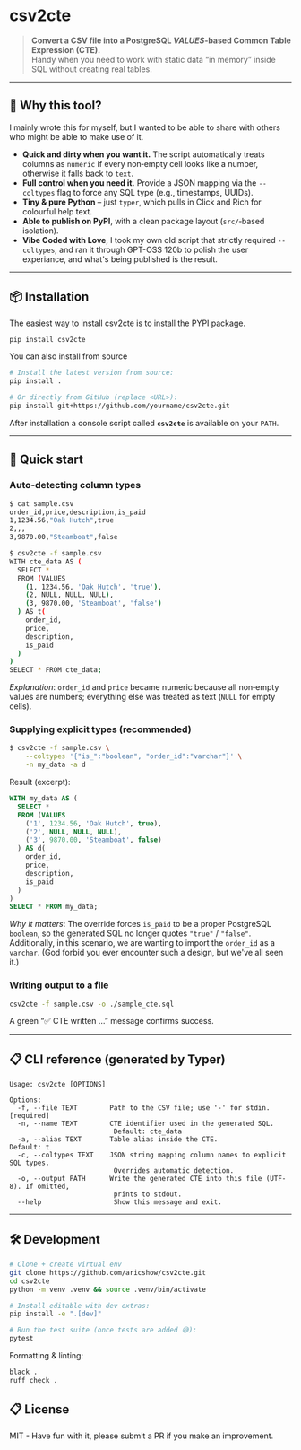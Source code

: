 # csv2cte

> **Convert a CSV file into a PostgreSQL *VALUES*‑based Common Table Expression (CTE).**  
> Handy when you need to work with static data “in memory” inside SQL without creating real tables.

---

## 🎯 Why this tool?
I mainly wrote this for myself, but I wanted to be able to share with others who might be able to make use of it.

- **Quick and dirty when you want it.** The script automatically treats columns as `numeric` if every non‑empty cell looks like a number, otherwise it falls back to `text`.  
- **Full control when you need it.** Provide a JSON mapping via the `--coltypes` flag to force any SQL type (e.g., timestamps, UUIDs).  
- **Tiny & pure Python** – just `typer`, which pulls in Click and Rich for colourful help text.
- **Able to publish on PyPI**, with a clean package layout (`src/`‑based isolation).
- **Vibe Coded with Love**, I took my own old script that strictly required `--coltypes`, and ran it through GPT-OSS 120b to polish the user experiance, and what's being published is the result.

---

## 📦 Installation
The easiest way to install csv2cte is to install the PYPI package.
```bash
pip install csv2cte
```

You can also install from source
```bash
# Install the latest version from source:
pip install .

# Or directly from GitHub (replace <URL>):
pip install git+https://github.com/yourname/csv2cte.git
```
After installation a console script called **`csv2cte`** is available on your `PATH`.

---

## 🚀 Quick start

### Auto‑detecting column types

```bash
$ cat sample.csv
order_id,price,description,is_paid
1,1234.56,"Oak Hutch",true
2,,,
3,9870.00,"Steamboat",false

$ csv2cte -f sample.csv
WITH cte_data AS (
  SELECT *
  FROM (VALUES
    (1, 1234.56, 'Oak Hutch', 'true'),
    (2, NULL, NULL, NULL),
    (3, 9870.00, 'Steamboat', 'false')
  ) AS t(
    order_id,
    price,
    description,
    is_paid
  )
)
SELECT * FROM cte_data;
```

*Explanation*: `order_id` and `price` became numeric because all non‑empty values are numbers; everything else was treated as text (`NULL` for empty cells).

### Supplying explicit types (recommended)

```bash
$ csv2cte -f sample.csv \
    --coltypes '{"is_":"boolean", "order_id":"varchar"}' \
    -n my_data -a d
```

Result (excerpt):

```sql
WITH my_data AS (
  SELECT *
  FROM (VALUES
    ('1', 1234.56, 'Oak Hutch', true),
    ('2', NULL, NULL, NULL),
    ('3', 9870.00, 'Steamboat', false)
  ) AS d(
    order_id,
    price,
    description,
    is_paid
  )
)
SELECT * FROM my_data;
```

*Why it matters*: The override forces `is_paid` to be a proper PostgreSQL `boolean`, so the generated SQL no longer quotes `"true"` / `"false"`. Additionally, in this scenario, we are wanting to import the `order_id` as a `varchar`. (God forbid you ever encounter such a design, but we've all seen it.)

### Writing output to a file

```bash
csv2cte -f sample.csv -o ./sample_cte.sql
```

A green “✅ CTE written …” message confirms success.

---

## 📋 CLI reference (generated by Typer)

```
Usage: csv2cte [OPTIONS]

Options:
  -f, --file TEXT        Path to the CSV file; use '-' for stdin.   [required]
  -n, --name TEXT        CTE identifier used in the generated SQL.
                          Default: cte_data
  -a, --alias TEXT       Table alias inside the CTE.                Default: t
  -c, --coltypes TEXT    JSON string mapping column names to explicit SQL types.
                          Overrides automatic detection.
  -o, --output PATH      Write the generated CTE into this file (UTF-8). If omitted,
                          prints to stdout.
  --help                  Show this message and exit.
```

---

## 🛠️ Development

```bash
# Clone + create virtual env
git clone https://github.com/aricshow/csv2cte.git
cd csv2cte
python -m venv .venv && source .venv/bin/activate

# Install editable with dev extras:
pip install -e ".[dev]"

# Run the test suite (once tests are added 😅):
pytest
```

Formatting & linting:
```bash
black .
ruff check .
```

## 📋 License
MIT - Have fun with it, please submit a PR if you make an improvement.